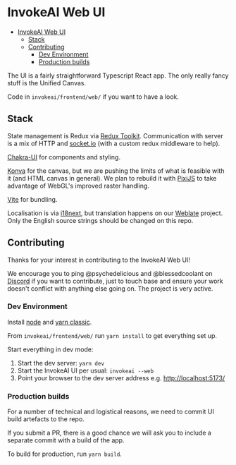 # InvokeAI Web UI

- [InvokeAI Web UI](#invokeai-web-ui)
  - [Stack](#stack)
  - [Contributing](#contributing)
    - [Dev Environment](#dev-environment)
    - [Production builds](#production-builds)

The UI is a fairly straightforward Typescript React app. The only really fancy stuff is the Unified Canvas.

Code in `invokeai/frontend/web/` if you want to have a look.

## Stack

State management is Redux via [Redux Toolkit](https://github.com/reduxjs/redux-toolkit). Communication with server is a mix of HTTP and [socket.io](https://github.com/socketio/socket.io-client) (with a custom redux middleware to help).

[Chakra-UI](https://github.com/chakra-ui/chakra-ui) for components and styling.

[Konva](https://github.com/konvajs/react-konva) for the canvas, but we are pushing the limits of what is feasible with it (and HTML canvas in general). We plan to rebuild it with [PixiJS](https://github.com/pixijs/pixijs) to take advantage of WebGL's improved raster handling.

[Vite](https://vitejs.dev/) for bundling.

Localisation is via [i18next](https://github.com/i18next/react-i18next), but translation happens on our [Weblate](https://hosted.weblate.org/engage/invokeai/) project. Only the English source strings should be changed on this repo.

## Contributing

Thanks for your interest in contributing to the InvokeAI Web UI!

We encourage you to ping @psychedelicious and @blessedcoolant on [Discord](https://discord.gg/ZmtBAhwWhy) if you want to contribute, just to touch base and ensure your work doesn't conflict with anything else going on. The project is very active.

### Dev Environment

Install [node](https://nodejs.org/en/download/) and [yarn classic](https://classic.yarnpkg.com/lang/en/).

From `invokeai/frontend/web/` run `yarn install` to get everything set up.

Start everything in dev mode:

1. Start the dev server: `yarn dev`
2. Start the InvokeAI UI per usual: `invokeai --web`
3. Point your browser to the dev server address e.g. <http://localhost:5173/>

### Production builds

For a number of technical and logistical reasons, we need to commit UI build artefacts to the repo.

If you submit a PR, there is a good chance we will ask you to include a separate commit with a build of the app.

To build for production, run `yarn build`.
